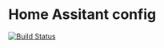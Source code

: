 # Home Assitant config
[![Build Status](https://travis-ci.org/pascalwilbrink/ha-config.svg?branch=master)](https://travis-ci.org/pascalwilbrink/ha-config)

